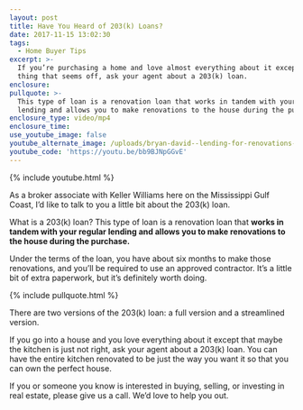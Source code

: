```yaml
---
layout: post
title: Have You Heard of 203(k) Loans?
date: 2017-11-15 13:02:30
tags:
  - Home Buyer Tips
excerpt: >-
  If you’re purchasing a home and love almost everything about it except one
  thing that seems off, ask your agent about a 203(k) loan.
enclosure:
pullquote: >-
  This type of loan is a renovation loan that works in tandem with your regular
  lending and allows you to make renovations to the house during the purchase.
enclosure_type: video/mp4
enclosure_time:
use_youtube_image: false
youtube_alternate_image: /uploads/bryan-david--lending-for-renovations-youtube.jpg
youtube_code: 'https://youtu.be/bb9BJNpGGvE'
---
```



{% include youtube.html %}

As a broker associate with Keller Williams here on the Mississippi Gulf Coast, I’d like to talk to you a little bit about the 203(k) loan.

What is a 203(k) loan? This type of loan is a renovation loan that **works in tandem with your regular lending and allows you to make renovations to the house during the purchase.**

Under the terms of the loan, you have about six months to make those renovations, and you’ll be required to use an approved contractor. It’s a little bit of extra paperwork, but it’s definitely worth doing.

{% include pullquote.html %}

There are two versions of the 203(k) loan: a full version and a streamlined version.

If you go into a house and you love everything about it except that maybe the kitchen is just not right, ask your agent about a 203(k) loan. You can have the entire kitchen renovated to be just the way you want it so that you can own the perfect house.

If you or someone you know is interested in buying, selling, or investing in real estate, please give us a call. We’d love to help you out.